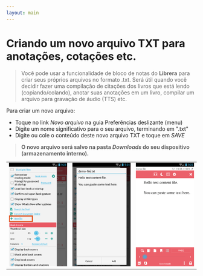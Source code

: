 ```yaml
---
layout: main
---
```


# Criando um novo arquivo TXT para anotações, cotações etc.

> Você pode usar a funcionalidade de bloco de notas do **Librera** para criar seus próprios arquivos no formato .txt. Será útil quando você decidir fazer uma compilação de citações dos livros que está lendo (copiando/colando), anotar suas anotações em um livro, compilar um arquivo para gravação de áudio (TTS) etc.

Para criar um novo arquivo:
* Toque no link _Novo arquivo_ na guia Preferências deslizante (menu)
* Digite um nome significativo para o seu arquivo, terminando em &quot;.txt&quot;
* Digite ou cole o conteúdo deste novo arquivo TXT e toque em _SAVE_
> **O novo arquivo será salvo na pasta _Downloads_ do seu dispositivo (armazenamento interno).**

||||
|-|-|-|
|![](1.png)|![](2.png)|![](3.png)|
